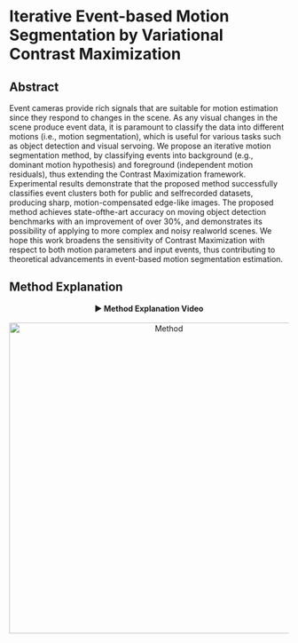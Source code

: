 # Iterative Event-based Motion Segmentation by Variational Contrast Maximization

## Abstract
Event cameras provide rich signals that are suitable for motion estimation since they respond to changes in the scene. As any visual changes in the scene produce event data, it is paramount to classify the data into different motions (i.e., motion segmentation), which is useful for various tasks such as object detection and visual servoing. We propose an iterative motion segmentation method, by classifying events into background (e.g., dominant motion hypothesis) and foreground (independent motion residuals), thus extending the Contrast Maximization framework. Experimental results demonstrate that the proposed method successfully classifies event clusters both for public and selfrecorded datasets, producing sharp, motion-compensated edge-like images. The proposed method achieves state-ofthe-art accuracy on moving object detection benchmarks with an improvement of over 30%, and demonstrates its possibility of applying to more complex and noisy realworld scenes. We hope this work broadens the sensitivity of Contrast Maximization with respect to both motion parameters and input events, thus contributing to theoretical advancements in event-based motion segmentation estimation.

## Method Explanation
<p align="center">
  <strong>▶️ Method Explanation Video</strong><br><br>
  <a href="https://www.youtube.com/watch?v=D4s-mj_h5oQ">
    <img src="https://img.youtube.com/vi/D4s-mj_h5oQ/0.jpg" alt="Method" width="560">
  </a>
</p>
